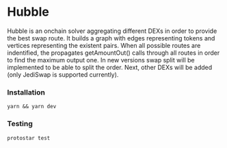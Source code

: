 # Hubble

Hubble is an onchain solver aggregating different DEXs in order to provide the best swap route. It builds a graph with edges representing tokens and vertices representing the existent pairs. When all possible routes are indentified, the propagates getAmountOut() calls through all routes in order to find the maximum output one. In new versions swap split will be implemented to be able to split the order. Next, other DEXs will be added (only JediSwap is supported currently).

### Installation
```
yarn && yarn dev
```
### Testing
```
protostar test
